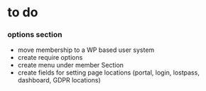 # to do
### options section
- move membership to a WP based user system
- create require options
- create menu under member Section
- create fields for setting page locations (portal, login, lostpass, dashboard, GDPR locations)

